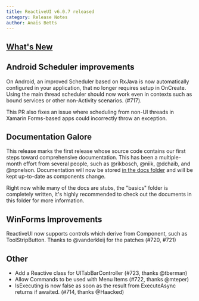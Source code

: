 ```yaml
---
title: ReactiveUI v6.0.7 released
category: Release Notes
author: Anaïs Betts
---
```


## [What's New](https://github.com/reactiveui/ReactiveUI/compare/6.0.6...6.0.7)

## Android Scheduler improvements

On Android, an improved Scheduler based on RxJava is now automatically configured in your application, that no longer requires setup in OnCreate. Using the main thread scheduler should now work even in contexts such as bound services or other non-Activity scenarios. (#717). 

This PR also fixes an issue where scheduling from non-UI threads in Xamarin Forms-based apps could incorrectly throw an exception. 

## Documentation Galore

This release marks the first release whose source code contains our first steps toward comprehensive documentation. This has been a multiple-month effort from several people, such as @rikbosch, @niik, @dchaib, and @npnelson. Documentation will now be stored [in the docs folder](https://github.com/reactiveui/ReactiveUI/tree/master/docs) and will be kept up-to-date as components change.

Right now while many of the docs are stubs, the "basics" folder is completely written, it's highly recommended to check out the documents in this folder for more information.

## WinForms Improvements

ReactiveUI now supports controls which derive from Component, such as ToolStripButton. Thanks to @vanderkleij for the patches (#720, #721)

## Other
- Add a Reactive class for UITabBarController (#723, thanks @tberman)
- Allow Commands to be used with Menu Items (#722, thanks @mteper)
- IsExecuting is now false as soon as the result from ExecuteAsync returns if awaited. (#714, thanks @Haacked)
